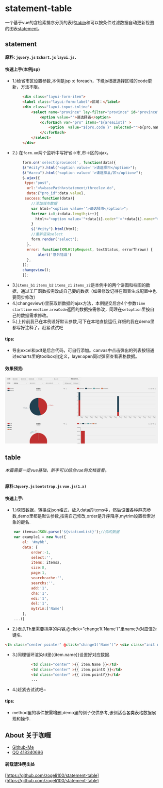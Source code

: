# statement-table
一个基于vue的含检索排序分页的表格[table](#table)和可以按条件过滤数据自动更新视图的图表[statement](#statement)。
## statement
#### 原料: `jquery.js` `Echart.js` `layui.js.` 
#### 快速上手(本例jsp)
* 1.)给省市区设置参数,本例是jsp :c foreach，下级js根据选择区域的code更新，方法不限。
```html
        <div class="layui-form-item">
        <label class="layui-form-label">区域：</label>
        <div class="layui-input-inline">
            <select name="province" lay-filter="province" id="province">
                <option value="">请选择省</option>
                <c:forEach var="pro" items="${areaList}" >
                    <option  value="${pro.code }" selected="">${pro.name}</option>
                </c:forEach>                
            </select>
        </div>
```
* 2.) 在`form.on`两个监听中写好省->市,市->区的ajax。
```js
        form.on('select(province)', function(data){
        $("#city").html("<option value=''>请选择市</option>");
        $("#area").html("<option value=''>请选择县/区</option>");
        $.ajax({
         type:"post",
          url:"<%=basePath%>statement/threelev.do",
          data:{"pro_id":data.value},
         success:function(data){
            //添加城市数据
            var html="<option value=''>请选择市</option>";
            for(var i=0;i<data.length;i++){
              html+="<option value='"+data[i].code+"'>"+data[i].name+"</option>";
            }
            $("#city").html(html);
            //重新渲染select
            form.render('select');
          },
          error: function(XMLHttpRequest, textStatus, errorThrown) {
               alert('意外错误')
          },
        }); 
        changeview();         
        });  
```
* 3.)`items_b1` `items_b2` `items_z1` `items_z2`是本例中的两个饼图和柱图的数据，通过工厂函数按需改成自己要的数据（如果修改记得在图表生成配置中也要同步修改）
* 4.)changeview()里获取新数据的ajax方法，本例提交后台4个参数`time` `starttime` `endtime` `areaCode`返回的数据按需修改，同理在`setoption`里按自己的数据需求修改。
* 5.)上传前我已在本例设好默认参数,可下在本地直接运行,详细的我在demo里都写好注释了，赶紧试试吧

#### tips:
* 导出excel和pdf是后台代码，可自行添加。canvas中点击弹出的列表按钮通过echarts里的toolbox自定义，layer.open同过弹窗查看表格数据。

#### 效果预览:
![](statement.gif)

## table
###### 本篇需要一定vue基础，新手可以结合vue的文档查看。
#### 原料:`Jquery.js` `bootstrap.js` `vue.js(1.x)`
#### 快速上手:
* 1.)获取数据，转换成json格式，放入data的items中，然后设置各种静态参数,demo里都是默认参数,按需自己修改,order是升序降序,mytrim设置检索对象的键名.
```js
    var itemsa=JSON.parse('${stationList}');//你的数据
    var example1 = new Vue({
        el: '#mybb',
        data: {
            order:-1,
            select:'',
            items: itemsa,
            size:8,
            page:1,
            searchcache:'',
            searchs:'',
            add:'1',
            cha:'1',
            edi:'1',
            del:'1',
            mytrim:['Name']
        },
    ...)}
```
* 2.)表头Th里需要排序的内容,@click="change1('Name')"里name为对应值对键名.
```html
<th class="center pointer" @click="change1('Name')"> <div class="init myb1" id="Name"><div></div><div></div></div>站点名称</th>
```
* 3.)同理循环渲染td里{{item.name}}设置好对应数据.
```html
            <td class="center" >{{ item.Name }}</td>
            <td class="center" >{{ item.pointX }}</td>            
            <td class="center" >{{ item.pointY}}</td> 
            ...
```
* 4.)赶紧去试试吧~

#### tips:
* method里的事件按需增删,demo里的例子仅供参考,该例适合各类表格数据展现和操作.

## About 关于咖喱
* [Github-Me](https://github.com/zogeli100)
* [QQ 418340696]()

#### **转载请注明出处**
[https://github.com/zogeli100/statement-table](https://github.com/zogeli100/statement-table)
